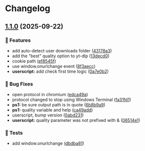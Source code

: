 # Changelog

## [1.1.0](https://github.com/Fred-Vatin/run-yt-dlp-from-browser/compare/v1.0.0...v1.1.0) (2025-09-22)


### 🚀 Features

* add auto-detect user downloads folder ([43178a3](https://github.com/Fred-Vatin/run-yt-dlp-from-browser/commit/43178a37178124b0f42bc4c73576f72541ef04d4))
* add the "best" quality option to yt-dlp ([13decd0](https://github.com/Fred-Vatin/run-yt-dlp-from-browser/commit/13decd0fc3e721c0c78ce9d92f79fd60bf067394))
* cookie path ([ef8545f](https://github.com/Fred-Vatin/run-yt-dlp-from-browser/commit/ef8545f02f3dab981ff31ff6b757cb2c991d4d19))
* use window.onurlchange event ([8f3aecc](https://github.com/Fred-Vatin/run-yt-dlp-from-browser/commit/8f3aecc6f0e15254dcaeccf762f7a1c513b6817a))
* **userscript:** add check first time logic ([0a7e0b2](https://github.com/Fred-Vatin/run-yt-dlp-from-browser/commit/0a7e0b28d4ba275590eae2a6e3127858438ab558))


### 🐞 Bug Fixes

* open protocol in chromium ([edca49a](https://github.com/Fred-Vatin/run-yt-dlp-from-browser/commit/edca49a5dffd5e96c407c328e7109b83792c21b3))
* protocol changed to stop using Windows Terminal ([fa31fd1](https://github.com/Fred-Vatin/run-yt-dlp-from-browser/commit/fa31fd153fbd40ce949dda2a8fd9a25522343b2c))
* **ps1:** be sure output path is in quote ([6b8b9a9](https://github.com/Fred-Vatin/run-yt-dlp-from-browser/commit/6b8b9a9e50d3f78e2e1d37a07dba24fb9bdde875))
* **ps1:** quality variable and help ([ca49add](https://github.com/Fred-Vatin/run-yt-dlp-from-browser/commit/ca49addda006efc77e9000abb9e847f6fb60964c))
* userscript, bump version ([0abd231](https://github.com/Fred-Vatin/run-yt-dlp-from-browser/commit/0abd231f1e68d4f0b058b8a9092fbe4486379775))
* **userscript:** quality parameter was not prefixed with & ([06514e1](https://github.com/Fred-Vatin/run-yt-dlp-from-browser/commit/06514e1b2b95c94d04e2965b3f6e1f1f87a33f75))


### 🧪 Tests

* add window.onurlchange ([dbdba81](https://github.com/Fred-Vatin/run-yt-dlp-from-browser/commit/dbdba81791e8165f801c601d62d63b14ea814464))
